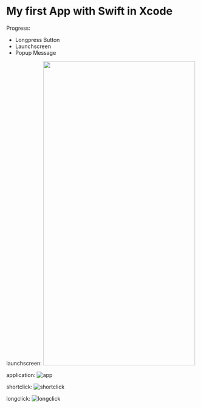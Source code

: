 # My first App with Swift in Xcode
 
 Progress:
 - Longpress Button
 - Launchscreen
 - Popup Message

launchscreen:
<img src="./files/launchscreen.png" width="400" height="800">


application:
![app](./files/app.png)

shortclick:
![shortclick](./files/shortclick.png)

longclick:
![longclick](./files/longclick.png)

